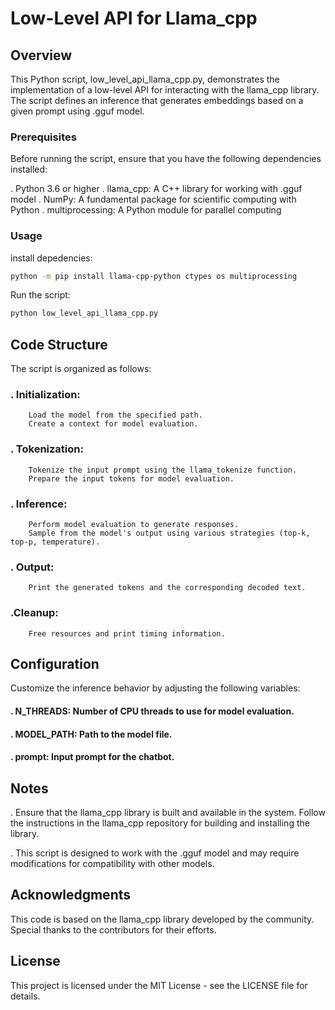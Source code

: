 # Low-Level API for Llama_cpp

## Overview
This Python script, low_level_api_llama_cpp.py, demonstrates the implementation of a low-level API for interacting with the llama_cpp library. The script defines an inference that generates embeddings based on a given prompt using .gguf model.

### Prerequisites
Before running the script, ensure that you have the following dependencies installed:

.    Python 3.6 or higher
.    llama_cpp: A C++ library for working with .gguf model
.    NumPy: A fundamental package for scientific computing with Python
.    multiprocessing: A Python module for parallel computing

### Usage
install depedencies:
```bash
python -m pip install llama-cpp-python ctypes os multiprocessing
```
Run the script:
```bash
python low_level_api_llama_cpp.py
```

## Code Structure
The script is organized as follows:

### . Initialization:
        Load the model from the specified path.
        Create a context for model evaluation.

### . Tokenization:
        Tokenize the input prompt using the llama_tokenize function.
        Prepare the input tokens for model evaluation.

### . Inference:
        Perform model evaluation to generate responses.
        Sample from the model's output using various strategies (top-k, top-p, temperature).

### . Output:
        Print the generated tokens and the corresponding decoded text.

### .Cleanup:
        Free resources and print timing information.

## Configuration
Customize the inference behavior by adjusting the following variables:

#### . N_THREADS: Number of CPU threads to use for model evaluation.
#### . MODEL_PATH: Path to the model file.
#### . prompt: Input prompt for the chatbot.

## Notes
.    Ensure that the llama_cpp library is built and available in the system. Follow the instructions in the llama_cpp repository for building and installing the library.

.    This script is designed to work with the .gguf model and may require modifications for compatibility with other models.

## Acknowledgments
This code is based on the llama_cpp library developed by the community. Special thanks to the contributors for their efforts.

## License
This project is licensed under the MIT License - see the LICENSE file for details.
